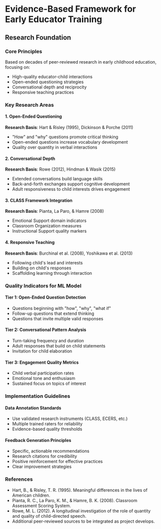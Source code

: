 # Evidence-Based Framework for Early Educator Training

## Research Foundation

### Core Principles
Based on decades of peer-reviewed research in early childhood education, focusing on:
- High-quality educator-child interactions
- Open-ended questioning strategies
- Conversational depth and reciprocity
- Responsive teaching practices

### Key Research Areas

#### 1. Open-Ended Questioning
**Research Basis**: Hart & Risley (1995), Dickinson & Porche (2011)
- "How" and "why" questions promote critical thinking
- Open-ended questions increase vocabulary development
- Quality over quantity in verbal interactions

#### 2. Conversational Depth
**Research Basis**: Rowe (2012), Hindman & Wasik (2015)
- Extended conversations build language skills
- Back-and-forth exchanges support cognitive development
- Adult responsiveness to child interests drives engagement

#### 3. CLASS Framework Integration
**Research Basis**: Pianta, La Paro, & Hamre (2008)
- Emotional Support domain indicators
- Classroom Organization measures
- Instructional Support quality markers

#### 4. Responsive Teaching
**Research Basis**: Burchinal et al. (2008), Yoshikawa et al. (2013)
- Following child's lead and interests
- Building on child's responses
- Scaffolding learning through interaction

### Quality Indicators for ML Model

#### Tier 1: Open-Ended Question Detection
- Questions beginning with "how", "why", "what if"
- Follow-up questions that extend thinking
- Questions that invite multiple valid responses

#### Tier 2: Conversational Pattern Analysis
- Turn-taking frequency and duration
- Adult responses that build on child statements
- Invitation for child elaboration

#### Tier 3: Engagement Quality Metrics
- Child verbal participation rates
- Emotional tone and enthusiasm
- Sustained focus on topics of interest

### Implementation Guidelines

#### Data Annotation Standards
- Use validated research instruments (CLASS, ECERS, etc.)
- Multiple trained raters for reliability
- Evidence-based quality thresholds

#### Feedback Generation Principles
- Specific, actionable recommendations
- Research citations for credibility
- Positive reinforcement for effective practices
- Clear improvement strategies

### References
- Hart, B., & Risley, T. R. (1995). Meaningful differences in the lives of American children.
- Pianta, R. C., La Paro, K. M., & Hamre, B. K. (2008). Classroom Assessment Scoring System.
- Rowe, M. L. (2012). A longitudinal investigation of the role of quantity and quality of child-directed speech.
- Additional peer-reviewed sources to be integrated as project develops.